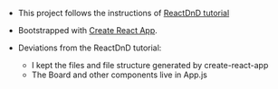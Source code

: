* This project follows the instructions of [ReactDnD tutorial](http://react-dnd.github.io/react-dnd/docs-tutorial.html)
* Bootstrapped with [Create React App](https://github.com/facebookincubator/create-react-app).


* Deviations from the ReactDnD tutorial:
  * I kept the files and file structure generated by create-react-app
  * The Board and other components live in App.js  
